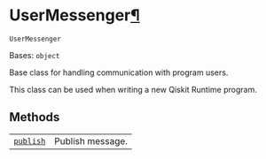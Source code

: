 # UserMessenger[¶](#usermessenger "Permalink to this headline")

<span id="undefined" />

`UserMessenger`

Bases: `object`

Base class for handling communication with program users.

This class can be used when writing a new Qiskit Runtime program.

## Methods

|                                                                                                                                                                            |                  |
| -------------------------------------------------------------------------------------------------------------------------------------------------------------------------- | ---------------- |
| [`publish`](qiskit.providers.ibmq.runtime.UserMessenger.publish#qiskit.providers.ibmq.runtime.UserMessenger.publish "qiskit.providers.ibmq.runtime.UserMessenger.publish") | Publish message. |
